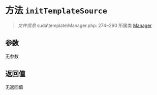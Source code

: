 # 方法 `initTemplateSource`

> *文件信息* suda\template\Manager.php: 274~290
> 所属类 [Manager](../Manager.md)




## 参数


无参数


## 返回值

无返回值
